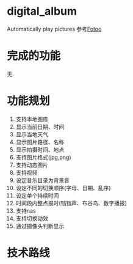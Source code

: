 # digital_album
Automatically play pictures
参考[Fotoo](https://www.amazon.com/Fotoo-Digital-Photo-Slideshow-Player/dp/B078R4VYKK)

# 完成的功能
无

# 功能规划
1. 支持本地图库
2. 显示当前日期、时间
3. 显示当地天气
4. 显示图片路径、名称
5. 显示拍摄时间、地点
6. 支持图片格式(jpg,png)
7. 支持动态图片
8. 支持视频
9. 设定音乐目录为背景音
10. 设定不同的切换顺序(字母、日期、乱序)
11. 设定单个持续时间
12. 时间段内整点报时(铛铛声、布谷鸟、数字播报)
13. 支持nas
14. 支持切换动效
15. 通过摄像头判断显示

# 技术路线
